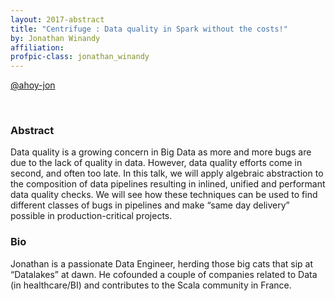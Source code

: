 ```yaml
---
layout: 2017-abstract
title: "Centrifuge : Data quality in Spark without the costs!"
by: Jonathan Winandy
affiliation: 
profpic-class: jonathan_winandy
---
```


[@ahoy-jon](https://twitter.com/ahoy-jon)

<br/>

### Abstract

Data quality is a growing concern in Big Data as more and more bugs are due to the lack of quality in data. However, data quality efforts come in second, and often too late. In this talk, we will apply algebraic abstraction to the composition of data pipelines resulting in inlined, unified and performant data quality checks. We will see how these techniques can be used to find different classes of bugs in pipelines and make “same day delivery” possible in production-critical projects.

### Bio

Jonathan is a passionate Data Engineer, herding those big cats that sip at “Datalakes” at dawn. He cofounded a couple of companies related to Data (in healthcare/BI) and contributes to the Scala community in France.

